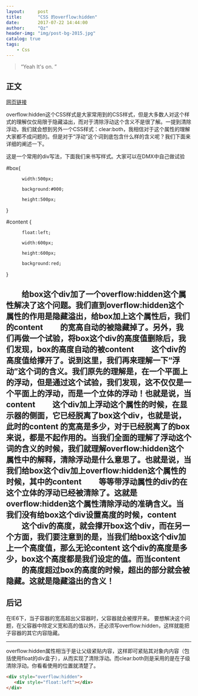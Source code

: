 ```yaml
---
layout:     post
title:      "CSS 的overflow:hidden"
date:       2017-07-22 14:44:00
author:     "Qz"
header-img: "img/post-bg-2015.jpg"
catalog: true
tags:
    - Css
---
```


> “Yeah It's on. ”


## 正文
[网页链接](http://jingyan.baidu.com/article/d45ad148e2a7f969552b80ae.html)

overflow:hidden这个CSS样式是大家常用到的CSS样式，但是大多数人对这个样式的理解仅仅局限于隐藏溢出，而对于清除浮动这个含义不是很了解。一提到清除浮动，我们就会想到另外一个CSS样式：clear:both，我相信对于这个属性的理解大家都不成问题的。但是对于“浮动”这个词到底包含什么样的含义呢？我们下面来详细的阐述一下。 

这是一个常用的div写法，下面我们来书写样式。大家可以在DMX中自己做试验

 #box{ 

          width:500px; 

          background:#000; 

          height:500px;

 } 

#content { 

          float:left; 

          width:600px; 

          height:600px; 

          background:red;

 } 

　　给box这个div加了一个overflow:hidden这个属性解决了这个问题。我们直到overflow:hidden这个属性的作用是隐藏溢出，给box加上这个属性后，我们的content
　　的宽高自动的被隐藏掉了。另外，我们再做一个试验，将box这个div的高度值删除后，我们发现，box的高度自动的被content
　　这个div的高度值给撑开了。说到这里，我们再来理解一下“浮动”这个词的含义。我们原先的理解是，在一个平面上的浮动，但是通过这个试验，我们发现，这不仅仅是一个平面上的浮动，而是一个立体的浮动！也就是说，当content
　　这个div加上浮动这个属性的时候，在显示器的侧面，它已经脱离了box这个div，也就是说，此时的content 的宽高是多少，对于已经脱离了的box来说，都是不起作用的。当我们全面的理解了浮动这个词的含义的时候，我们就理解overflow:hidden这个属性中的解释，清除浮动是什么意思了。也就是说，当我们给box这个div加上overflow:hidden这个属性的时候，其中的content
　　等等带浮动属性的div的在这个立体的浮动已经被清除了。这就是overflow:hidden这个属性清除浮动的准确含义。当我们没有给box这个div设置高度的时候，content
　　这个div的高度，就会撑开box这个div，而在另一个方面，我们要注意到的是，当我们给box这个div加上一个高度值，那么无论content 这个div的高度是多少，box这个高度都是我们设定的值。而当content
　　的高度超过box的高度的时候，超出的部分就会被隐藏。这就是隐藏溢出的含义！
　　
---

## 后记

在IE6下，当子容器的宽高超出父容器时，父容器就会被撑开来。
要想解决这个问题，在父容器中除定义宽和高的值以外，还必须写overflow:hidden，这样就能把子容器的其它内容隐藏。

---

overflow:hidden属性相当于是让父级紧贴内容，这样即可紧贴其对象内内容（包括使用float的div盒子），从而实现了清除浮动。而clear:both则是采用的是在子级清除浮动。你看看使用的位置就清楚了。


``` html
<div style="overflow:hidden">
   <div style="float:left"></div>
</div>
```



